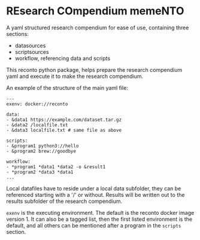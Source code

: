 # REsearch COmpendium memeNTO

A yaml structured research compendium for ease of use, containing three sections:
- datasources
- scriptsources
- workflow, referencing data and scripts

This reconto python package, helps prepare the research compendium
yaml and execute it to make the research compendium.

An example of the structure of the main yaml file:

    ---
    exenv: docker://reconto
    
    data:
    - &data1 https://example.com/dataset.tar.gz
    - &data2 /localfile.txt
    - &data3 localfile.txt # same file as above

    scripts:
    - &program1 python3://hello
    - &program2 brew://goodbye
    
    workflow:
    - *program1 *data1 *data2 -o &result1
    - *program2 *data3 *data1
    ...

Local datafiles have to reside under a local data subfolder, they can
be referenced starting with a '/' or without. Results will be written
out to the results subfolder of the research compendium.

`exenv` is the executing environment. The default is the reconto
docker image version 1. It can also be a tagged list, then the first
listed environment is the default, and all others can be mentioned
after a program in the `scripts` section.